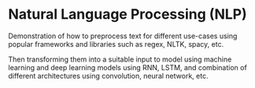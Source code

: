 # Natural Language Processing (NLP)
Demonstration of how to preprocess text for different use-cases using popular frameworks and libraries such as regex, NLTK, spacy, etc. 

Then transforming them into a suitable input to model using machine learning and deep learning models using RNN, LSTM, and combination of different architectures using convolution, neural network, etc.
